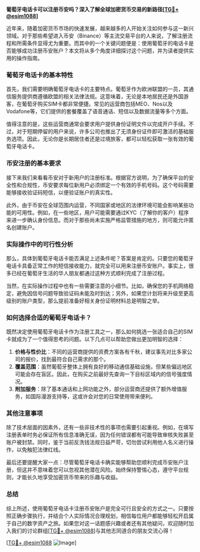 **葡萄牙电话卡可以注册币安吗？深入了解全球加密货币交易的新路径[[TG💪+ @esim1088](https://t.me/s/esim1088)]**

近年来，随着加密货币市场的快速发展，越来越多的人开始关注如何参与这一新兴领域。对于那些希望进入币安（Binance）等主流交易平台的人来说，了解注册流程和所需条件显得尤为重要。而其中的一个关键问题便是：使用葡萄牙的电话卡是否能够成功注册币安账户？本文将从多个角度详细探讨这个问题，并为读者提供实用的操作指南。

### 葡萄牙电话卡的基本特性

首先，我们需要明确葡萄牙电话卡的主要特点。葡萄牙作为欧洲联盟的一员，其通信服务提供商遵循欧盟的相关法律法规。这意味着，无论是本地居民还是外国游客，在葡萄牙购买SIM卡都非常便捷。常见的运营商包括MEO、Nos以及Vodafone等，它们提供的套餐覆盖了语音通话、短信以及数据流量等多个方面。

值得注意的是，这些运营商通常会要求用户提供身份证明文件以完成开户手续。不过，对于短期停留的用户来说，许多公司也推出了无须身份证件即可激活的基础服务选项。因此，无论你是长期居住者还是过境旅客，都可以轻松获取一张有效的葡萄牙电话卡。

### 币安注册的基本要求

接下来我们来看看币安对于新用户的注册标准。根据官方说明，为了确保平台的安全性和合规性，币安要求每位新用户必须绑定一个有效的手机号码。这个号码需要能够接收验证码短信，以便验证账户的真实性。

此外，由于币安在全球范围内运营，不同国家或地区的法律环境可能会影响某些功能的可用性。例如，在一些地区，用户可能需要通过KYC（了解你的客户）程序来进一步确认身份信息。而对于那些尚未实施严格监管措施的地方，则可能允许匿名创建账户。

### 实际操作中的可行性分析

那么，具体到葡萄牙电话卡能否满足上述条件呢？答案是肯定的。只要您的葡萄牙电话卡具备正常工作的短信接收能力，就完全可以用来注册币安账户。事实上，很多已经在葡萄牙生活的华人朋友都通过这种方式顺利完成了注册过程。

当然，在实际操作过程中也有一些需要注意的小细节。比如，确保您的手机网络稳定，避免因信号问题导致验证码未能及时到达；另外，如果您计划将来升级至更高级别的账户类型，那么提前准备好相关身份证明材料总是明智之举。

### 如何选择合适的葡萄牙电话卡？

既然决定使用葡萄牙电话卡作为注册工具之一，那么如何挑选一张适合自己的SIM卡就成为了一个值得思考的问题。以下几点可以帮助您做出更加明智的选择：

1. **价格与性价比**：不同的运营商提供的资费方案各有千秋，建议事先对比多家公司的报价，找到最符合自己需求的那个。
2. **覆盖范围**：虽然葡萄牙整体上拥有良好的移动通信基础设施，但某些偏远地区可能会存在盲区。因此，在购买之前最好先查询一下目标区域内的信号强度情况。
3. **附加服务**：除了基本通话和上网功能之外，部分运营商还提供了额外增值服务，如国际漫游支持等，这或许会对您的日常使用带来便利。

### 其他注意事项

除了技术层面的因素外，还有一些非技术性的事项也需要引起重视。例如，在填写注册表单时务必保证所有信息准确无误，因为任何错误都有可能导致审核失败甚至账户被封禁。同时，鉴于当前反洗钱法规日益严苛，切勿尝试利用他人名义进行操作，以免触犯法律红线。

最后还要提醒大家一点：尽管葡萄牙电话卡确实能够帮助您顺利完成币安账户注册，但这并不意味着您可以忽视其他潜在风险。始终保持警惕心态，遵守平台规则，才能长久地享受加密货币带来的乐趣与收益。

### 总结

综上所述，使用葡萄牙电话卡注册币安账户是完全可行且安全的方式之一。只要按照正确步骤执行，并结合个人实际情况合理规划，相信每位用户都能够轻松开启属于自己的数字资产之旅。如果您对这一话题感兴趣或者还有其他疑问，欢迎随时加入我们的讨论群组[[TG💪+ @esim1088](https://t.me/s/esim1088)]与其他志同道合的朋友交流心得！

[[TG💪+ @esim1088](https://t.me/s/esim1088) ![Image](https://i.postimg.cc/4NQfJmqS/Snipaste-2025-05-13-00-14-12.png)]